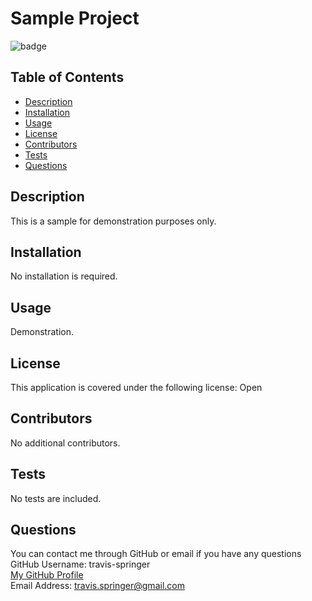 # Sample Project
![badge](https://img.shields.io/badge/license-Open-blue)

## Table of Contents
* [Description](#discription)
* [Installation](#installation)
* [Usage](#usage)
* [License](#license)
* [Contributors](#contributors)
* [Tests](#tests)
* [Questions](#questions)

## Description
This is a sample for demonstration purposes only.

## Installation
No installation is required.

## Usage
Demonstration.

## License
This application is covered under the following license:
Open

## Contributors
No additional contributors.

## Tests
No tests are included.

## Questions
You can contact me through GitHub or email if you have any questions
GitHub Username: travis-springer<br>
[My GitHub Profile](https://github.com/travis-springer)<br>
Email Address: [travis.springer@gmail.com](travis.springer@gmail.com)